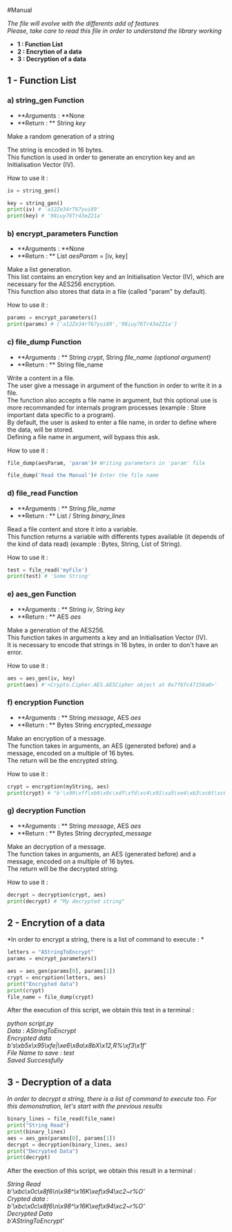 #Manual

*The file will evolve with the differents add of features   
Please, take care to read this file in order to understand the library working*

- **1 : Function List**
- **2 : Encrytion of a data**
- **3 : Decryption of a data**

## 1 - Function List

### a) string_gen Function

- **Arguments : **None
- **Return : ** String *key*

Make a random generation of a string

The string is encoded in 16 bytes.      
This function is used in order to generate an encrytion key and an Initialisation Vector (IV).

How to use it :     

```python
iv = string_gen()

key = string_gen()
print(iv) # 'a12Ze34rT67yui89'
print(key) # '98iuy76Tr43eZ21a'
```

### b) encrypt_parameters Function

- **Arguments : **None
- **Return : ** List *aesParam* = [iv, key]

Make a list generation.     
This list contains an encrytion key and an Initialisation Vector (IV), which are necessary for the AES256 encryption.   
This function also stores that data in a file (called "param" by default).

How to use it :     

```python
params = encrypt_parameters()
print(params) # ['a12Ze34rT67yui89','98iuy76Tr43eZ21a']
```

### c) file_dump Function

- **Arguments : ** String *crypt*, String *file_name (optional argument)*
- **Return : ** String file_name

Write a content in a file.      
The user give a message in argument of the function in order to write it in a file.     
The function also accepts a file name in argument, but this optional use is more recommanded for internals program processes (example : Store important data specific to a program).       
By default, the user is asked to enter a file name, in order to define where the data, will be stored.      
Defining a file name in argument, will bypass this ask.

How to use it :     
```python
file_dump(aesParam, 'param')# Writing parameters in 'param' file

file_dump('Read the Manual')# Enter the file name
```

### d) file_read Function

- **Arguments : ** String *file_name*
- **Return : ** List / String *binary_lines*

Read a file content and store it into a variable.   
This function returns a variable with differents types available (it depends of the kind of data read) (example : Bytes, String, List of String).

How to use it :     
```python
test = file_read('myFile')
print(test) # 'Some String'
```

### e) aes_gen Function

- **Arguments : ** String *iv*, String *key*
- **Return : ** AES *aes*

Make a generation of the AES256.        
This function takes in arguments a key and an Initialisation Vector (IV).       
It is necessary to encode that strings in 16 bytes, in order to don't have an error.

How to use it :     
```python
aes = aes_gen(iv, key)
print(aes) #'<Crypto.Cipher.AES.AESCipher object at 0x7f6fc47156a0>'
```

### f) encryption Function

- **Arguments : ** String *message*, AES *aes*
- **Return : ** Bytes String *encrypted_message*

Make an encryption of a message.        
The function takes in arguments, an AES (generated before) and a message, encoded on a multiple of 16 bytes.        
The return will be the encrypted string.

How to use it :     
```python
crypt = encryption(myString, aes)
print(crypt) # "b'\x99\xff\xb9\x9c\xdf\xfd\xc4\x91\xa5\xe4\xb3\xc6t\xc6\x0b\x19"
```

### g) decryption Function

- **Arguments : ** String *message*, AES *aes*
- **Return : ** Bytes String *decrypted_message*

Make an decryption of a message.        
The function takes in arguments, an AES (generated before) and a message, encoded on a multiple of 16 bytes.        
The return will be the decrypted string.

How to use it :     
```python
decrypt = decryption(crypt, aes)
print(decrypt) # "My decrypted string"
```

## 2 - Encrytion of a data

*In order to encrypt a string, there is a list of command to execute : *

```python
letters = "AStringToEncrypt"
params = encrypt_parameters()

aes = aes_gen(params[0], params[1])
crypt = encryption(letters, aes)
print("Encrypted data")
print(crypt)
file_name = file_dump(crypt)
```

After the execution of this script, we obtain this test in a terminal : 

*python script.py     
Data : AStringToEncrypt     
Encrypted data      
b's\xb5x\x95\xfe|\xe6\x8a\x8bX\x12,R%\xf3\x1f'      
File Name to save : test        
Saved Successfully*

## 3 - Decryption of a data

*In order to decrypt a string, there is a list of command to execute too. For this demonstration, let's start with the previous results*

```python
binary_lines = file_read(file_name)
print("String Read")
print(binary_lines)
aes = aes_gen(params[0], params[1])
decrypt = decryption(binary_lines, aes)
print("Decrypted Data")
print(decrypt)
```
After the exection of this script, we obtain this result in a terminal : 

*String Read        
b'\xbc\x0c\x8f6\n\x98^\x16K\xef\x94\xc2~r%O'       
Crypted data :      
b'\xbc\x0c\x8f6\n\x98^\x16K\xef\x94\xc2~r%O'        
Decrypted Data      
b'AStringToEncrypt'*
